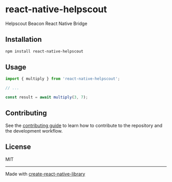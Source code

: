 # react-native-helpscout

Helpscout Beacon React Native Bridge

## Installation

```sh
npm install react-native-helpscout
```

## Usage

```js
import { multiply } from 'react-native-helpscout';

// ...

const result = await multiply(3, 7);
```

## Contributing

See the [contributing guide](CONTRIBUTING.md) to learn how to contribute to the repository and the development workflow.

## License

MIT

---

Made with [create-react-native-library](https://github.com/callstack/react-native-builder-bob)

